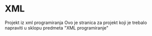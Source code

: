# XML
Projekt iz xml programiranja
Ovo je stranica za projekt koji je trebalo napraviti u sklopu predmeta "XML programiranje"
